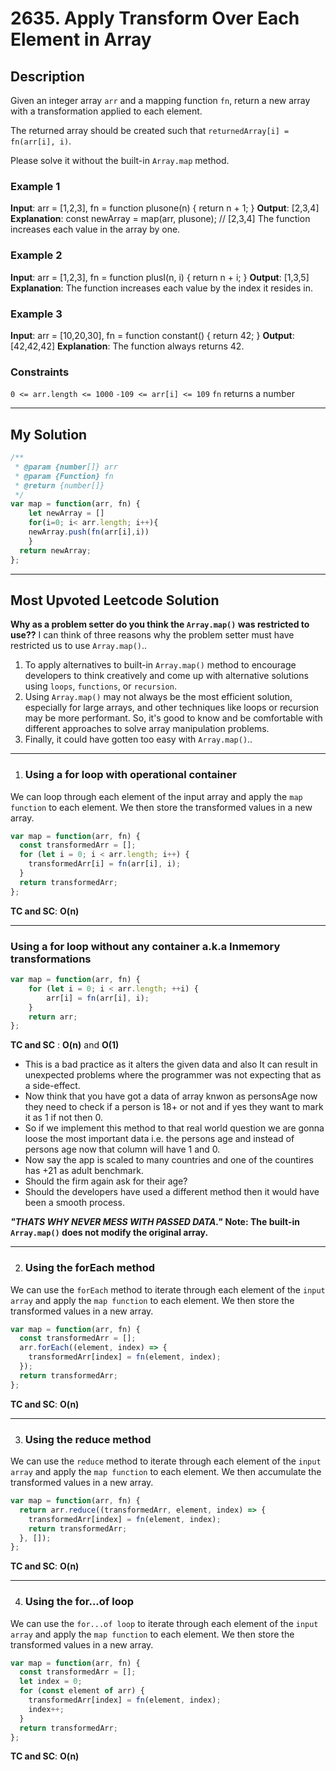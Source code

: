 # 2635. Apply Transform Over Each Element in Array

## Description

Given an integer array ``arr`` and a mapping function ``fn``, return a new array with a transformation applied to each element.

The returned array should be created such that ``returnedArray[i] = fn(arr[i], i)``.

Please solve it without the built-in ``Array.map`` method.

### Example 1

**Input**: arr = [1,2,3], fn = function plusone(n) { return n + 1; }
**Output**: [2,3,4]
**Explanation**:
const newArray = map(arr, plusone); // [2,3,4]
The function increases each value in the array by one. 

### Example 2

**Input**: arr = [1,2,3], fn = function plusI(n, i) { return n + i; }
**Output**: [1,3,5]
**Explanation**: The function increases each value by the index it resides in.

### Example 3

**Input**: arr = [10,20,30], fn = function constant() { return 42; }
**Output**: [42,42,42]
**Explanation**: The function always returns 42.

### Constraints

``0 <= arr.length <= 1000``
``-109 <= arr[i] <= 109``
``fn`` returns a number

---

## My Solution

```javascript
/**
 * @param {number[]} arr
 * @param {Function} fn
 * @return {number[]}
 */
var map = function(arr, fn) {
    let newArray = []
    for(i=0; i< arr.length; i++){
    newArray.push(fn(arr[i],i))
    }
  return newArray;
};
```

---

## Most Upvoted Leetcode Solution

**Why as a problem setter do you think the ``Array.map()`` was restricted to use??**
I can think of three reasons why the problem setter must have restricted us to use ``Array.map()``..

1. To apply alternatives to built-in ``Array.map()`` method to encourage developers to think creatively and come up with alternative solutions using ``loops``, ``functions``, or ``recursion``.
2. Using ``Array.map()`` may not always be the most efficient solution, especially for large arrays, and other techniques like loops or recursion may be more performant. So, it's good to know and be comfortable with different approaches to solve array manipulation problems.
3. Finally, it could have gotten too easy with ``Array.map()``..

---

1. ### Using a for loop with operational container

We can loop through each element of the input array and apply the ``map function`` to each element. We then store the transformed values in a new array.

```javascript
var map = function(arr, fn) {
  const transformedArr = [];
  for (let i = 0; i < arr.length; i++) {
    transformedArr[i] = fn(arr[i], i);
  }
  return transformedArr;
};
```

**TC and SC**: **O(n)**

---

### Using a for loop without any container a.k.a Inmemory transformations

```javascript
var map = function(arr, fn) {
    for (let i = 0; i < arr.length; ++i) {
        arr[i] = fn(arr[i], i);
    }
    return arr;
};
```

**TC and SC** : **O(n)** and **O(1)**

- This is a bad practice as it alters the given data and also It can result in unexpected problems where the programmer was not expecting that as a side-effect.
- Now think that you have got a data of array knwon as personsAge now they need to check if a person is 18+ or not and if yes they want to mark it as 1 if not then 0.
- So if we implement this method to that real world question we are gonna loose the most important data i.e. the persons age and instead of persons age now that column will have 1 and 0.
- Now say the app is scaled to many countries and one of the countires has +21 as adult benchmark.
- Should the firm again ask for their age?
- Should the developers have used a different method then it would have been a smooth process.

***"THATS WHY NEVER MESS WITH PASSED DATA."***
**Note: The built-in ``Array.map()`` does not modify the original array.**

---

2. ### Using the forEach method

We can use the ``forEach`` method to iterate through each element of the ``input array`` and apply the ``map function`` to each element. We then store the transformed values in a new array.

```javascript
var map = function(arr, fn) {
  const transformedArr = [];
  arr.forEach((element, index) => {
    transformedArr[index] = fn(element, index);
  });
  return transformedArr;
};
```

**TC and SC**: **O(n)**

---

3. ### Using the reduce method

We can use the ``reduce`` method to iterate through each element of the ``input array`` and apply the ``map function`` to each element. We then accumulate the transformed values in a new array.

```javascript
var map = function(arr, fn) {
  return arr.reduce((transformedArr, element, index) => {
    transformedArr[index] = fn(element, index);
    return transformedArr;
  }, []);
};
```

**TC and SC**: **O(n)**

---

4. ### Using the for...of loop

We can use the ``for...of loop`` to iterate through each element of the ``input array`` and apply the ``map function`` to each element. We then store the transformed values in a new array.

```javascript
var map = function(arr, fn) {
  const transformedArr = [];
  let index = 0;
  for (const element of arr) {
    transformedArr[index] = fn(element, index);
    index++;
  }
  return transformedArr;
};
```

**TC and SC**: **O(n)**
